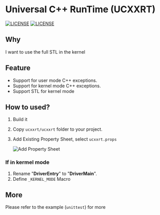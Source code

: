 # Universal C++ RunTime (UCXXRT)

[![LICENSE](https://img.shields.io/badge/license-MIT-blue.svg)](https://github.com/MiroKaku/ucxxrt/blob/master/LICENSE)
[![LICENSE](https://img.shields.io/badge/license-Anti%20996-blue.svg)](https://github.com/996icu/996.ICU/blob/master/LICENSE)

## Why

I want to use the full STL in the kernel

## Feature

* Support for user mode C++ exceptions.
* Support for kernel mode C++ exceptions.
* Support STL for kernel mode

## How to used?

1. Build it
2. Copy `ucxxrt/ucxxrt` folder to your project.
3. Add Existing Property Sheet, select `ucxxrt.props`

    ![Add Property Sheet](https://github.com/MiroKaku/ucxxrt/raw/master/readme/add_props.png)

### If in kermel mode
1. Rename "**DriverEntry**" to "**DriverMain**".
2. Define `_KERNEL_MODE` Macro 

## More
Please refer to the example (`unittest`) for more

